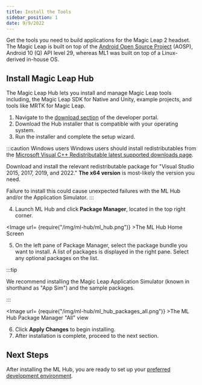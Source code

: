 ```yaml
---
title: Install the Tools 
sidebar_position: 1
date: 9/9/2022
---
```


Get the tools you need to build applications for the Magic Leap 2 headset. The Magic Leap is built on top of the [Android Open Source Project](https://source.android.com/) (AOSP), Android 10 (Q) API level 29, whereas ML1 was built on top of a Linux-derived in-house OS.

## Install Magic Leap Hub

The Magic Leap Hub lets you install and manage Magic Leap tools including, the Magic Leap SDK for Native and Unity, example projects, and tools like MRTK for Magic Leap.

1. Navigate to the [download section](https://developer.magicleap.cloud/downloads) of the developer portal.
2. Download the Hub installer that is compatible with your operating system.
3. Run the installer and complete the setup wizard.

:::caution Windows users
Windows users should install redistributables from the [Microsoft Visual C++ Redistributable latest supported downloads page](https://docs.microsoft.com/en-US/cpp/windows/latest-supported-vc-redist?view=msvc-170).

Download and install the relevant redistributable package for "Visual Studio 2015, 2017, 2019, and 2022." **The x64 version** is most-likely the version you need.

Failure to install this could cause unexpected failures with the ML Hub and/or the Application Simulator.
:::

4. Launch ML Hub and click **Package Manager**, located in the top right corner.

<Image url= {require("/img/ml-hub/ml_hub.png")} >The ML Hub Home Screen</Image>

5. On the left pane of Package Manager, select the package bundle you want to install. A list of packages is displayed in the right pane. Select any optional packages on the list.

:::tip

We recommend installing the Magic Leap Application Simulator (known in shorthand as "App Sim") and the sample packages.

:::

<Image url= {require("/img/ml-hub/ml_hub_packages_all.png")} >The ML Hub Package Manager "All" view</Image>

6. Click **Apply Changes** to begin installing.
7. After installation is complete, proceed to the next section.

## Next Steps

After installing the ML Hub, you are ready to set up your [preferred development environment](/versioned_docs/version-31-Aug-2023/guides/getting-started/developer-environment.md).

